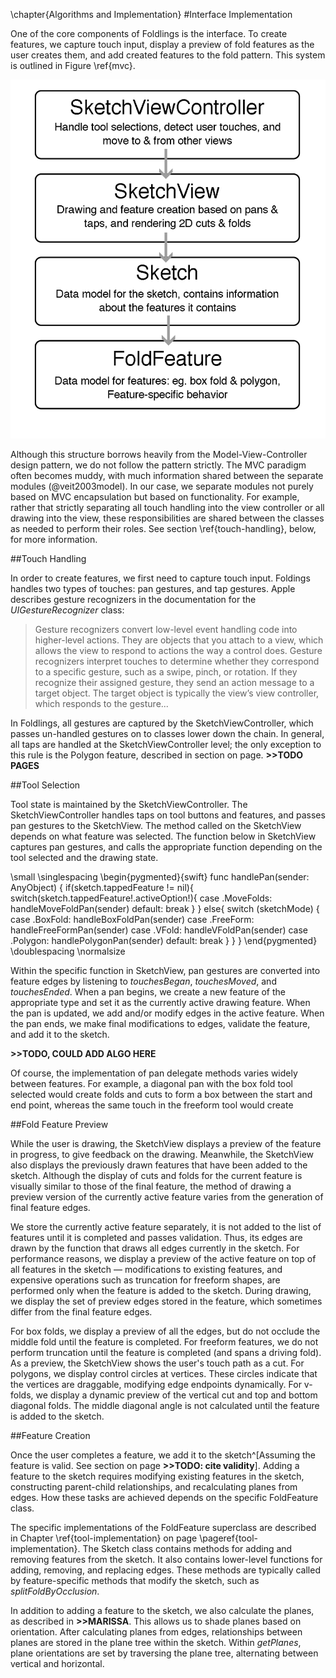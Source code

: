 \chapter{Algorithms and Implementation}
#Interface Implementation

One of the core components of Foldlings is the interface.  To create features, we capture touch input, display a preview of fold features as the user creates them, and add created features to the fold pattern.  This system is outlined in Figure \ref{mvc}.

![Relationship between interface classes: a SketchViewController manages a SketchView that contains a Sketch that contains FoldFeatures. \label{mvc}](figures/40_Tech_Interface_Implementation/sketchview-descendents-thesis-figure.png)

Although this structure borrows heavily from the Model-View-Controller design pattern, we do not follow the pattern strictly.  The MVC paradigm often becomes muddy, with much information shared between the separate modules (@veit2003model).  In our case, we separate modules not purely based on MVC encapsulation but based on functionality.  For example, rather that strictly separating all touch handling into the view controller or all drawing into the view, these responsibilities are shared between the classes as needed to perform their roles.  See section \ref{touch-handling}, below, for more information.  


##Touch Handling

In order to create features, we first need to capture touch input.  Foldings handles two types of touches: pan gestures, and tap gestures.  Apple describes gesture recognizers in the documentation for the *UIGestureRecognizer* class:

>Gesture recognizers convert low-level event handling code into higher-level actions. They are objects that you attach to a view, which allows the view to respond to actions the way a control does. Gesture recognizers interpret touches to determine whether they correspond to a specific gesture, such as a swipe, pinch, or rotation. If they recognize their assigned gesture, they send an action message to a target object. The target object is typically the view’s view controller, which responds to the gesture...

In Foldlings, all gestures are captured by the SketchViewController, which passes un-handled gestures on to classes lower down the chain.  In general, all taps are handled at the SketchViewController level;  the only exception to this rule is the Polygon feature, described in section on page.  **>>TODO PAGES**

##Tool Selection

Tool state is maintained by the SketchViewController.  The SketchViewController handles taps on tool buttons and features, and passes pan gestures to the SketchView.  The method called on the SketchView depends on what feature was selected.   The function below in SketchView captures pan gestures, and calls the appropriate function depending on the tool selected and the drawing state.

\small
\singlespacing 
\begin{pygmented}{swift}
    func handlePan(sender: AnyObject) {
        if(sketch.tappedFeature != nil){
            switch(sketch.tappedFeature!.activeOption!){
            case .MoveFolds:
                handleMoveFoldPan(sender)
            default: break
            }
        }
        else{
            switch (sketchMode) {
            case .BoxFold:
                handleBoxFoldPan(sender)
            case .FreeForm:
                handleFreeFormPan(sender)
            case .VFold:
                handleVFoldPan(sender)
            case .Polygon:
                handlePolygonPan(sender)
            default:
                break
            }
        }
    }
\end{pygmented}
\doublespacing
\normalsize

Within the specific function in SketchView, pan gestures are converted into feature edges by listening to _touchesBegan_, _touchesMoved_, and _touchesEnded_.  When a pan begins, we create a new feature of the appropriate type and set it as the currently active drawing feature.  When the pan is updated, we add and/or modify edges in the active feature.  When the pan ends, we make final modifications to edges, validate the feature, and add it to the sketch.

**>>TODO, COULD ADD ALGO HERE**

Of course, the implementation of pan delegate methods varies widely between  features.  For example, a diagonal pan with the box fold tool selected would create folds and cuts to form a box between the start and end point, whereas the same touch in the freeform tool would create

##Fold Feature Preview

While the user is drawing, the SketchView displays a preview  of the feature in progress, to give feedback on the drawing.  Meanwhile, the SketchView also displays the previously drawn features that have been added to the sketch.  Although the display of cuts and folds for the current feature is visually similar to those of the final feature, the method of drawing a preview version of the currently active feature varies from the generation of final feature edges.

We store the currently active feature separately, it is not added to the list of features until it is completed and passes validation.   Thus, its edges are drawn by the function that draws all edges currently in the sketch.  For performance reasons, we display a preview of the active feature on top of all features in the sketch — modifications to existing features, and expensive operations such as truncation for freeform shapes, are performed only when the feature is added to the sketch.  During drawing, we display the set of preview edges stored in the feature, which sometimes differ from the final feature edges.  

For box folds, we display a preview of all the edges, but do not occlude the middle fold until the feature is completed. For freeform features, we do not perform truncation until the feature is completed (and spans a driving fold).  As a preview, the SketchView shows the user's touch path as a cut.  For polygons, we display control circles at vertices.  These circles indicate that the vertices are draggable, modifying edge endpoints dynamically.  For v-folds, we display a dynamic preview of the vertical cut and top and bottom diagonal folds.  The middle diagonal angle is not calculated until the feature is added to the sketch.

##Feature Creation

Once the user completes a feature, we add it to the sketch^[Assuming the feature is valid. See section on page **>>TODO: cite validity**].  Adding a feature to the sketch requires modifying existing features in the sketch, constructing parent-child relationships, and recalculating planes from edges.  How these tasks are achieved depends on the specific FoldFeature class.

 The specific implementations of the FoldFeature superclass are described in Chapter \ref{tool-implementation} on page \pageref{tool-implementation}.  The Sketch class contains methods for adding and removing features from the sketch.  It also contains lower-level functions for adding, removing, and replacing edges.  These methods are typically called by feature-specific methods that modify the sketch, such as _splitFoldByOcclusion_.

In addition to adding a feature to the sketch, we also calculate the planes, as described in **>>MARISSA**.  This allows us to shade planes based on orientation.  After calculating planes from edges, relationships between planes are stored in the plane tree within the sketch.  Within _getPlanes_, plane orientations are set by traversing the plane tree, alternating between vertical and horizontal. 


